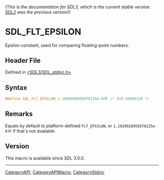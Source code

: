 ###### (This is the documentation for SDL3, which is the current stable version. [SDL2](https://wiki.libsdl.org/SDL2/) was the previous version!)
# SDL_FLT_EPSILON

Epsilon constant, used for comparing floating-point numbers.

## Header File

Defined in [<SDL3/SDL_stdinc.h>](https://github.com/libsdl-org/SDL/blob/main/include/SDL3/SDL_stdinc.h)

## Syntax

```c
#define SDL_FLT_EPSILON 1.1920928955078125e-07F /* 0x0.000002p0 */
```

## Remarks

Equals by default to platform-defined `FLT_EPSILON`, or
`1.1920928955078125e-07F` if that's not available.

## Version

This macro is available since SDL 3.0.0.

----
[CategoryAPI](CategoryAPI), [CategoryAPIMacro](CategoryAPIMacro), [CategoryStdinc](CategoryStdinc)

